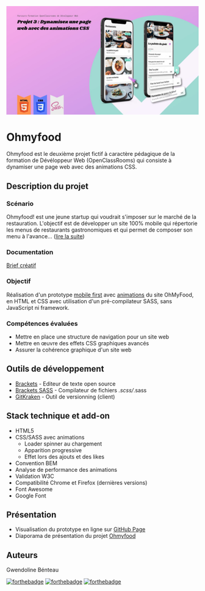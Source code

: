 ![Ohmyfood](https://github.com/GwendolineBENATEAU/GwendolineBenateau_3_22022021_Ohmyfood/blob/master/docs/Presentation-projet-3.jpg)



# Ohmyfood 
Ohmyfood est le deuxième projet fictif à caractère pédagique de la formation de Dévéloppeur Web (OpenClassRooms) qui consiste à dynamiser une page web avec des animations CSS.

## Description du projet
### Scénario
Ohmyfood! est une jeune startup qui voudrait s'imposer sur le marché de la restauration. L'objectif est de développer un site 100% mobile qui répertorie les menus de restaurants gastronomiques et qui permet de composer son menu à l'avance... ([lire la suite](https://github.com/GwendolineBENATEAU/GwendolineBenateau_3_22022021/blob/master/docs/DW-Projet2-OpenClassrooms.pdf))

### Documentation 
[Brief créatif](https://github.com/GwendolineBENATEAU/GwendolineBenateau_3_22022021/blob/master/docs/BriefCreatif-Ohmyfood.pdf)

### Objectif
Réalisation d'un prototype [mobile first](https://github.com/GwendolineBENATEAU/GwendolineBenateau_3_22022021_Ohmyfood/tree/master/docs/maquettes) avec [animations](https://github.com/GwendolineBENATEAU/GwendolineBenateau_3_22022021/tree/master/docs/Animations) du site OhMyFood, en HTML et CSS avec utilisation d'un pré-compilateur SASS, sans JavaScript ni framework.


### Compétences évaluées
- Mettre en place une structure de navigation pour un site web
- Mettre en œuvre des effets CSS graphiques avancés
- Assurer la cohérence graphique d'un site web

## Outils de développement
- [Brackets](https://brackets.io/) - Editeur de texte open source
- [Brackets SASS](https://github.com/jasonsanjose/brackets-sass) - Compilateur de fichiers *.scss/*.sass
- [GitKraken](https://www.gitkraken.com/) - Outil de versionning (client)

## Stack technique et add-on
- HTML5
- CSS/SASS avec animations
    - Loader spinner au chargement
    - Apparition progressive 
    - Effet lors des ajouts et des likes
- Convention BEM
- Analyse de performance des animations
- Validation W3C
- Compatibilité Chrome et Firefox (dernières versions)
- Font Awesome 
- Google Font

## Présentation
- Visualisation du prototype en ligne sur [GitHub Page](https://gwendolinebenateau.github.io/GwendolineBenateau_3_22022021_Ohmyfood/)
- Diaporama de présentation du projet [Ohmyfood](https://www.canva.com/design/DAEZnT0x0Vk/VFLHrd7f-rQRtbkPYyhuXQ/view?utm_content=DAEZnT0x0Vk&utm_campaign=designshare&utm_medium=link&utm_source=sharebutton)

## Auteurs
Gwendoline Bénteau

[![forthebadge](https://img.shields.io/badge/GitHub-100000?style=for-the-badge&logo=github&logoColor=white)](https://github.com/GwendolineBENATEAU) [![forthebadge](https://img.shields.io/badge/Instagram-E4405F?style=for-the-badge&logo=instagram&logoColor=white)](https://www.instagram.com/web_doline/) [![forthebadge](https://img.shields.io/badge/LinkedIn-0077B5?style=for-the-badge&logo=linkedin&logoColor=white)](https://www.linkedin.com/in/gwendoline-benateau-18986412b/)

